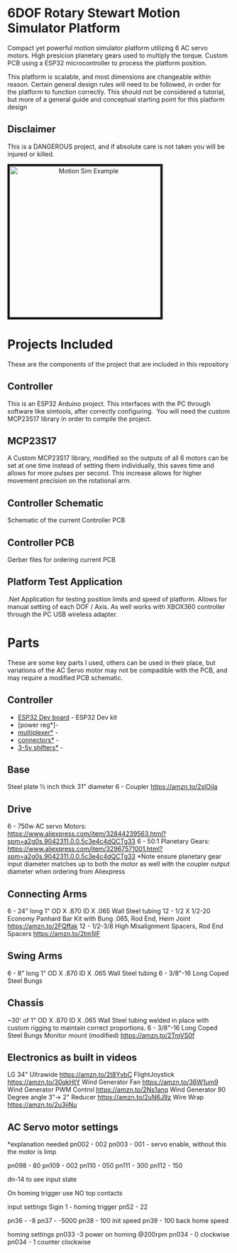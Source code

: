# 6DOF Rotary Stewart Motion Simulator Platform
Compact yet powerful motion simulator platform utilizing 6 AC servo motors. High presicion planetary gears used to multiply the torque. Custom PCB using a ESP32 microcontroller to process the platform position.

This platform is scalable, and most dimensions are changeable within reason. Certain general design rules will need to be followed, in order for the platform to function correctly. This should not be considered a tutorial, but more of a general guide and conceptual starting point for this platform design



## Disclaimer 
This is a DANGEROUS project, and if absolute care is not taken you will be injured or killed.

<a align="center" href="http://www.youtube.com/watch?feature=player_embedded&v=mN0IrtdKdVY
" target="_blank"><img align="center" src="http://img.youtube.com/vi/mN0IrtdKdVY/0.jpg" 
alt="Motion Sim Example" height="340" width="auto" border="5" /></a>

# Projects Included
These are the components of the project that are included in this repository

## Controller
This is an ESP32 Arduino project. This interfaces with the PC through software like simtools, after correctly configuring.  You will need the custom MCP23S17 library in order to compile the project.

## MCP23S17
A Custom MCP23S17 library, modified so the outputs of all 6 motors can be set at one time instead of setting them individually, this saves time and allows for more pulses per second. This increase allows for higher movement precision on the rotational arm. 

## Controller Schematic
Schematic of the current Controller PCB

## Controller PCB
Gerber files for ordering current PCB

## Platform Test Application
.Net Application for testing position limits and speed of platform. Allows for manual setting of each DOF / Axis. As well works with XBOX360 controller through the PC USB wireless adapter.


# Parts
These are some key parts I used, others can be used in their place, but variations of the AC Servo motor may not be compadible with the PCB, and may require a modified PCB schematic. 

## Controller
* [ESP32 Dev board](https://amzn.to/2OkGpuj) - ESP32 Dev kit
* [power reg*]-
* [multiplexer*]() -
* [connectors*]() - 
* [3-5v shifters*]() -

## Base
Steel plate ½ inch thick 31” diameter
6 - Coupler https://amzn.to/2slOiIa 

## Drive
6 - 750w AC servo Motors: https://www.aliexpress.com/item/32844239563.html?spm=a2g0s.9042311.0.0.5c3e4c4dQCTg33
6 - 50:1 Planetary Gears: https://www.aliexpress.com/item/32967571001.html?spm=a2g0s.9042311.0.0.5c3e4c4dQCTg33
*Note ensure planetary gear input diameter matches up to both the motor as well with the coupler output diameter when ordering from Aliexpress

## Connecting Arms
6 - 24" long 1" OD X .870 ID X .065 Wall Steel tubing
12 - 1/2 X 1/2-20 Economy Panhard Bar Kit with Bung .065, Rod End, Heim Joint https://amzn.to/2FQffak
12 - 1/2-3/8 High Misalignment Spacers, Rod End Spacers https://amzn.to/2tm1jlF

## Swing Arms
6 - 8" long 1" OD X .870 ID X .065 Wall Steel tubing
6 - 3/8"-16 Long Coped Steel Bungs

## Chassis
~30' of 1" OD X .870 ID X .065 Wall Steel tubing welded in place with custom rigging to maintain correct proportions. 
6 - 3/8"-16 Long Coped Steel Bungs
Monitor mount (modified) https://amzn.to/2TmVS0f


## Electronics as built in videos
LG 34" Ultrawide https://amzn.to/2t8YvbC
FlightJoystick https://amzn.to/30qkHtY
Wind Generator Fan https://amzn.to/36W1um9
Wind Generator PWM Control https://amzn.to/2Ns1anq
Wind Generator 90 Degree angle 3"-> 2" Reducer https://amzn.to/2uN6J9z
Wire Wrap https://amzn.to/2u3jiNu

## AC Servo motor settings
*explanation needed
pn002 - 002
pn003 - 001 - servo enable, without this the motor is limp

pn098 - 80
pn109 - 002
pn110 - 050
pn111 - 300
pn112 - 150

dn-14 to see input state

On homing trigger use NO top contacts

input settings 
Sigin 1 - homing trigger
pn52 - 22 

pn36 - -8
pn37 -  -5000
pn38 - 100 init speed
pn39 - 100 back home speed


homing settings
pn033 -3 power on homing @200rpm
	pn034 - 0 clockwise
	pn034 - 1 counter clockwise
